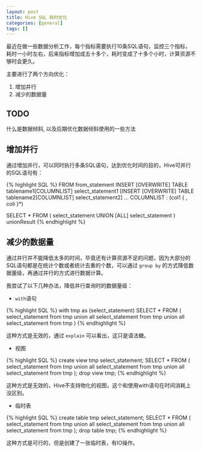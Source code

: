 ```yaml
---
layout: post
title: Hive SQL 耗时优化
categories: [general]
tags: []
---
```


最近在做一些数据分析工作，每个指标需要执行10条SQL语句，监控三个指标，耗时一小时左右，后来指标增加成五十多个，耗时变成了十多个小时，计算资源不够时会更久。

主要进行了两个方向优化：

1. 增加并行
1. 减少的数据量

## TODO
	
什么是数据倾斜, 以及后期优化数据倾斜使用的一些方法

## 增加并行

通过增加并行，可以同时执行多条SQL语句，达到优化时间的目的，Hive可并行的SQL语句有：

{% highlight SQL %}
FROM from_statement
INSERT [OVERWRITE] TABLE tablename1[COLUMNLIST] select_statement1
[INSERT [OVERWRITE] TABLE tablename2[COLUMNLIST] select_statement2] ...
COLUMNLIST : (col1 { , coli }*)

SELECT *
FROM (
select_statement
UNION [ALL]
select_statement
) unionResult
{% endhighlight %}

## 减少的数据量

通过并行并不能降低太多的时间，毕竟还有计算资源不足的问题，因为大部分的SQL语句都是在统计个数或者统计去重的个数，可以通过 `group by` 的方式降低数据量级，再通过并行的方式进行数据计算。

我尝试了以下几种办法，降低并行查询时的数据量级：

* `with`语句

{% highlight SQL %}
with tmp as (select_statement)
SELECT * FROM (
    select_statement from tmp
    union all
    select_statement from tmp
    union all
    select_statement from tmp
)
{% endhighlight %}

这种方式是无效的，通过 `explain` 可以看出，这只是语法糖。

* 视图

{% highlight SQL %}
create view tmp select_statement;
SELECT * FROM (
    select_statement from tmp
    union all
    select_statement from tmp
    union all
    select_statement from tmp
);
drop view tmp;
{% endhighlight %}

这种方式是无效的，Hive不支持物化的视图，这个和使用with语句在时间消耗上没区别。

* 临时表

{% highlight SQL %}
create table tmp select_statement;
SELECT * FROM (
    select_statement from tmp
    union all
    select_statement from tmp
    union all
    select_statement from tmp
);
drop table tmp;
{% endhighlight %}

这种方式是可行的，但是创建了一张临时表，有IO操作。
